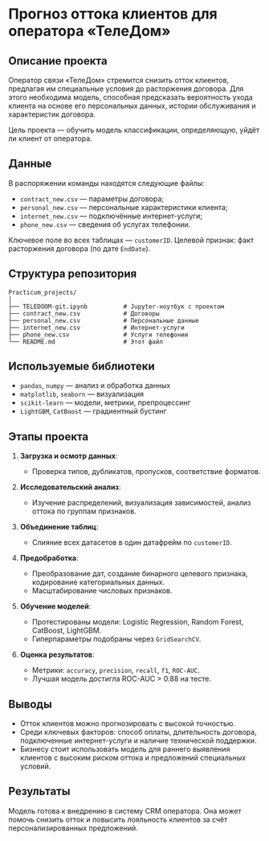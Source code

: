 # Прогноз оттока клиентов для оператора «ТелеДом»

## Описание проекта
Оператор связи «ТелеДом» стремится снизить отток клиентов, предлагая им специальные условия до расторжения договора. 
Для этого необходима модель, способная предсказать вероятность ухода клиента на основе его персональных данных, истории обслуживания и характеристик договора.

Цель проекта — обучить модель классификации, определяющую, уйдёт ли клиент от оператора.

## Данные
В распоряжении команды находятся следующие файлы:
- `contract_new.csv` — параметры договора;
- `personal_new.csv` — персональные характеристики клиента;
- `internet_new.csv` — подключённые интернет-услуги;
- `phone_new.csv` — сведения об услугах телефонии.

Ключевое поле во всех таблицах — `customerID`. Целевой признак: факт расторжения договора (по дате `EndDate`).

## Структура репозитория
```
Practicum_projects/
│
├── TELEDOOM-git.ipynb          # Jupyter-ноутбук с проектом
├── contract_new.csv            # Договоры
├── personal_new.csv            # Персональные данные
├── internet_new.csv            # Интернет-услуги
├── phone_new.csv               # Услуги телефонии
└── README.md                   # Этот файл
```

## Используемые библиотеки
- `pandas`, `numpy` — анализ и обработка данных
- `matplotlib`, `seaborn` — визуализация
- `scikit-learn` — модели, метрики, препроцессинг
- `LightGBM`, `CatBoost` — градиентный бустинг

## Этапы проекта
1. **Загрузка и осмотр данных**:
   - Проверка типов, дубликатов, пропусков, соответствие форматов.

2. **Исследовательский анализ**:
   - Изучение распределений, визуализация зависимостей, анализ оттока по группам признаков.

3. **Объединение таблиц**:
   - Слияние всех датасетов в один датафрейм по `customerID`.

4. **Предобработка**:
   - Преобразование дат, создание бинарного целевого признака, кодирование категориальных данных.
   - Масштабирование числовых признаков.

5. **Обучение моделей**:
   - Протестированы модели: Logistic Regression, Random Forest, CatBoost, LightGBM.
   - Гиперпараметры подобраны через `GridSearchCV`.

6. **Оценка результатов**:
   - Метрики: `accuracy`, `precision`, `recall`, `f1`, `ROC-AUC`.
   - Лучшая модель достигла ROC-AUC > 0.88 на тесте.

## Выводы
- Отток клиентов можно прогнозировать с высокой точностью.
- Среди ключевых факторов: способ оплаты, длительность договора, подключенные интернет-услуги и наличие технической поддержки.
- Бизнесу стоит использовать модель для раннего выявления клиентов с высоким риском оттока и предложений специальных условий.

## Результаты
Модель готова к внедрению в систему CRM оператора. Она может помочь снизить отток и повысить лояльность клиентов за счёт персонализированных предложений.
